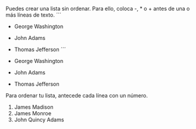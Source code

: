 
Puedes crear una lista sin ordenar. Para ello, coloca -, * o + antes de una o más líneas de texto.
´´´
- George Washington
* John Adams
+ Thomas Jefferson
´´´
- George Washington
* John Adams
+ Thomas Jefferson
  
Para ordenar tu lista, antecede cada línea con un número.

1. James Madison
2. James Monroe
3. John Quincy Adams
